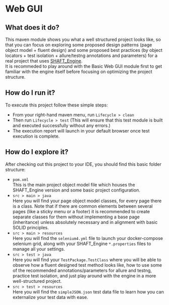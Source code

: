 # Web GUI

## What does it do?
This maven module shows you what a well structured project looks like, so that you can focus on exploring some proposed design patterns (page object model + fluent design) and some proposed best practices (by object locators + test isolation + allure/testng annotations and parameters) for a real project that uses [SHAFT_Engine](https://github.com/shafthq/SHAFT_ENGINE).
<br/>It is recommeded to play around with the Basic Web GUI module first to get familiar with the engine itself before focusing on optimizing the project structure.

## How do I run it?
To execute this project follow these simple steps:
- From your right-hand maven menu, run ```Lifecycle > clean```
- Then run ```Lifecycle > test```
  (This will ensure that this test module is built and executed successfully without any errors.)
- The execution report will launch in your default browser once test execution is complete.

## How do I explore it?
After checking out this project to your IDE, you should find this basic folder structure:
- ```pom.xml``` <br/>This is the main project object model file which houses the SHAFT_Engine version and some basic project configuration.
- ```src > main > java``` <br/>Here you will find your page object model classes, for every page there is a class. Note that if there are common elements between several pages (like a sticky menu or a footer) it is recommended to create separate classes for them without implementing a base page (inheritance) unless absolutely necessary and in alignment with basic SOLID principles.
- ```src > main > resources``` <br/>Here you will find the ```selenium4.yml``` file to launch your docker-compose selenium grid, along with your SHAFT_Engine ```*.properties``` files to manage all your settings.
- ```src > test > java``` <br/>Here you will find your ```TestPackage.TestClass``` where you will be able to observe how a fluent designed test method looks like, how to use some of the recommended annotations/parameters for allure and testng, practice test isolation, and just play around with the engine in a more well-structured project.
- ```src > test > resources``` <br/>Here you will find the ```simpleJSON.json``` test data file to learn how you can externalize your test data with ease.